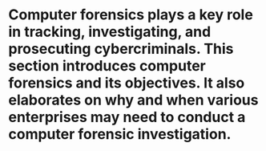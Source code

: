 # Computer forensics plays a key role in tracking, investigating, and prosecuting cybercriminals. This section introduces computer forensics and its objectives. It also elaborates on why and when various enterprises may need to conduct a computer forensic investigation. 